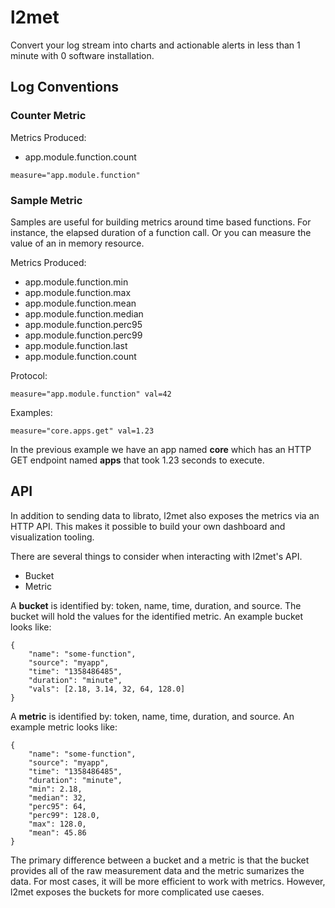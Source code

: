 # l2met

Convert your log stream into charts and actionable alerts in less than 1 minute
with 0 software installation.

## Log Conventions

### Counter Metric

Metrics Produced:

* app.module.function.count

```
measure="app.module.function"
```

### Sample Metric

Samples are useful for building metrics around time based functions. For instance, the elapsed duration of a function call. Or you can measure the value of an in memory resource.

Metrics Produced:

* app.module.function.min
* app.module.function.max
* app.module.function.mean
* app.module.function.median
* app.module.function.perc95
* app.module.function.perc99
* app.module.function.last
* app.module.function.count

Protocol:

```
measure="app.module.function" val=42
```

Examples:

```
measure="core.apps.get" val=1.23
```

In the previous example we have an app named **core** which has an HTTP GET endpoint named **apps** that took 1.23 seconds to execute.

## API

In addition to sending data to librato, l2met also exposes the metrics via an HTTP API. This makes it possible to build your own dashboard and visualization tooling.

There are several things to consider when interacting with l2met's API.

* Bucket
* Metric

A **bucket** is identified by: token, name, time, duration, and source. The bucket will hold the values for the identified metric. An example bucket looks like:

```
{
	"name": "some-function",
	"source": "myapp",
	"time": "1358486485",
	"duration": "minute",
	"vals": [2.18, 3.14, 32, 64, 128.0]
}
```

A **metric** is identified by: token, name, time, duration, and source. An example metric looks like:

```
{
	"name": "some-function",
	"source": "myapp",
	"time": "1358486485",
	"duration": "minute",
	"min": 2.18,
	"median": 32,
	"perc95": 64,
	"perc99": 128.0,
	"max": 128.0,
	"mean": 45.86
}
```

The primary difference between a bucket and a metric is that the bucket provides all of the raw measurement data and the metric sumarizes the data. For most cases, it will be more efficient to work with metrics. However, l2met exposes the buckets for more complicated use caeses.
